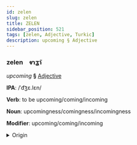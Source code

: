 ```yaml
---
id: zelen
slug: zelen
title: ZELEN
sidebar_position: 521
tags: [zelen, Adjective, Turkic]
description: upcoming § Adjective
---
```


### zelen&emsp;<span kind="abugida">ⱴɿʓ̃ɿ</span>

*upcoming* **§** [Adjective](../../tags/Adjective)

**IPA**: /ˈd͡ʒɛ.lɛn/

**Verb**: to be upcoming/coming/incoming

**Noun**: upcomingness/comingness/incomingness

**Modifier**: upcoming/coming/incoming

<details>
    <summary>Origin</summary>
    Turkish gelen [ɟɛlɛn]<br/>
    <em>Turkic Language Family</em>
</details>